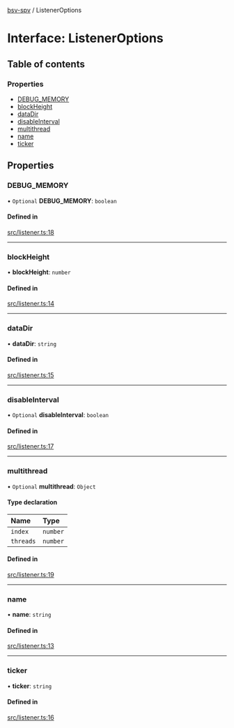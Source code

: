 [bsv-spv](../README.md) / ListenerOptions

# Interface: ListenerOptions

## Table of contents

### Properties

- [DEBUG\_MEMORY](ListenerOptions.md#debug_memory)
- [blockHeight](ListenerOptions.md#blockheight)
- [dataDir](ListenerOptions.md#datadir)
- [disableInterval](ListenerOptions.md#disableinterval)
- [multithread](ListenerOptions.md#multithread)
- [name](ListenerOptions.md#name)
- [ticker](ListenerOptions.md#ticker)

## Properties

### DEBUG\_MEMORY

• `Optional` **DEBUG\_MEMORY**: `boolean`

#### Defined in

[src/listener.ts:18](https://github.com/kevinejohn/bsv-spv/blob/master/src/listener.ts#L18)

___

### blockHeight

• **blockHeight**: `number`

#### Defined in

[src/listener.ts:14](https://github.com/kevinejohn/bsv-spv/blob/master/src/listener.ts#L14)

___

### dataDir

• **dataDir**: `string`

#### Defined in

[src/listener.ts:15](https://github.com/kevinejohn/bsv-spv/blob/master/src/listener.ts#L15)

___

### disableInterval

• `Optional` **disableInterval**: `boolean`

#### Defined in

[src/listener.ts:17](https://github.com/kevinejohn/bsv-spv/blob/master/src/listener.ts#L17)

___

### multithread

• `Optional` **multithread**: `Object`

#### Type declaration

| Name | Type |
| :------ | :------ |
| `index` | `number` |
| `threads` | `number` |

#### Defined in

[src/listener.ts:19](https://github.com/kevinejohn/bsv-spv/blob/master/src/listener.ts#L19)

___

### name

• **name**: `string`

#### Defined in

[src/listener.ts:13](https://github.com/kevinejohn/bsv-spv/blob/master/src/listener.ts#L13)

___

### ticker

• **ticker**: `string`

#### Defined in

[src/listener.ts:16](https://github.com/kevinejohn/bsv-spv/blob/master/src/listener.ts#L16)
